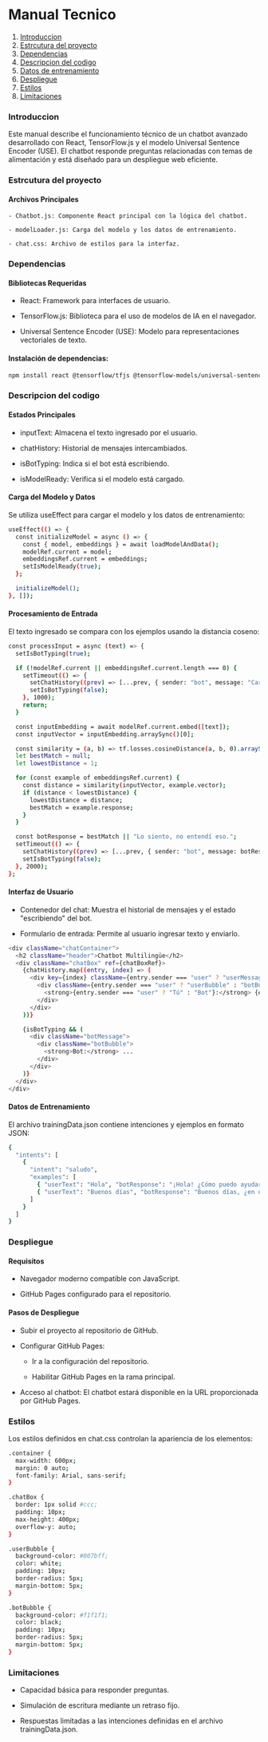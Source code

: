# Manual Tecnico

1. [Introduccion](#introduccion)
2. [Estrcutura del proyecto](#estructura)
3. [Dependencias](#dependencias)
4. [Descripcion del codigo](#descripcion)
5. [Datos de entrenamiento](#datos)
6. [Despliegue](#despliegue)
7. [Estilos](#estilo)
7. [Limitaciones](#limitaciones)


### Introduccion <a name="sistema"></a>

Este manual describe el funcionamiento técnico de un chatbot avanzado desarrollado con React, TensorFlow.js y el modelo Universal Sentence Encoder (USE). El chatbot responde preguntas relacionadas con temas de alimentación y está diseñado para un despliegue web eficiente.

### Estrcutura del proyecto <a name="estructura"></a>

#### Archivos Principales

    - Chatbot.js: Componente React principal con la lógica del chatbot.

    - modelLoader.js: Carga del modelo y los datos de entrenamiento.

    - chat.css: Archivo de estilos para la interfaz.


### Dependencias <a name="dependencias"></a>

#### Bibliotecas Requeridas

- React: Framework para interfaces de usuario.

- TensorFlow.js: Biblioteca para el uso de modelos de IA en el navegador.

- Universal Sentence Encoder (USE): Modelo para representaciones vectoriales de texto.

#### Instalación de dependencias:
```bash
npm install react @tensorflow/tfjs @tensorflow-models/universal-sentence-encoder 
```

### Descripcion del codigo <a name="descripcion"></a>

#### Estados Principales

- inputText: Almacena el texto ingresado por el usuario.

- chatHistory: Historial de mensajes intercambiados.

- isBotTyping: Indica si el bot está escribiendo.

- isModelReady: Verifica si el modelo está cargado.
#### Carga del Modelo y Datos

Se utiliza useEffect para cargar el modelo y los datos de entrenamiento:


```bash
useEffect(() => {
  const initializeModel = async () => {
    const { model, embeddings } = await loadModelAndData();
    modelRef.current = model;
    embeddingsRef.current = embeddings;
    setIsModelReady(true);
  };

  initializeModel();
}, []);
```

#### Procesamiento de Entrada

El texto ingresado se compara con los ejemplos usando la distancia coseno:
```bash
const processInput = async (text) => {
  setIsBotTyping(true);

  if (!modelRef.current || embeddingsRef.current.length === 0) {
    setTimeout(() => {
      setChatHistory((prev) => [...prev, { sender: "bot", message: "Cargando..." }]);
      setIsBotTyping(false);
    }, 1000);
    return;
  }

  const inputEmbedding = await modelRef.current.embed([text]);
  const inputVector = inputEmbedding.arraySync()[0];

  const similarity = (a, b) => tf.losses.cosineDistance(a, b, 0).arraySync();
  let bestMatch = null;
  let lowestDistance = 1;

  for (const example of embeddingsRef.current) {
    const distance = similarity(inputVector, example.vector);
    if (distance < lowestDistance) {
      lowestDistance = distance;
      bestMatch = example.response;
    }
  }

  const botResponse = bestMatch || "Lo siento, no entendí eso.";
  setTimeout(() => {
    setChatHistory((prev) => [...prev, { sender: "bot", message: botResponse }]);
    setIsBotTyping(false);
  }, 2000);
};
```

#### Interfaz de Usuario

- Contenedor del chat: Muestra el historial de mensajes y el estado "escribiendo" del bot.

- Formulario de entrada: Permite al usuario ingresar texto y enviarlo.

```bash
<div className="chatContainer">
  <h2 className="header">Chatbot Multilingüe</h2>
  <div className="chatBox" ref={chatBoxRef}>
    {chatHistory.map((entry, index) => (
      <div key={index} className={entry.sender === "user" ? "userMessage" : "botMessage"}>
        <div className={entry.sender === "user" ? "userBubble" : "botBubble"}>
          <strong>{entry.sender === "user" ? "Tú" : "Bot"}:</strong> {entry.message}
        </div>
      </div>
    ))}

    {isBotTyping && (
      <div className="botMessage">
        <div className="botBubble">
          <strong>Bot:</strong> ...
        </div>
      </div>
    )}
  </div>
</div>
```

#### Datos de Entrenamiento

El archivo trainingData.json contiene intenciones y ejemplos en formato JSON:

```bash
{
  "intents": [
    {
      "intent": "saludo",
      "examples": [
        { "userText": "Hola", "botResponse": "¡Hola! ¿Cómo puedo ayudarte?" },
        { "userText": "Buenos días", "botResponse": "Buenos días, ¿en qué te puedo ayudar?" }
      ]
    }
  ]
}
```

### Despliegue <a name="despliegue"></a>

#### Requisitos

- Navegador moderno compatible con JavaScript.

- GitHub Pages configurado para el repositorio.

#### Pasos de Despliegue

- Subir el proyecto al repositorio de GitHub.

- Configurar GitHub Pages:

    - Ir a la configuración del repositorio.

    - Habilitar GitHub Pages en la rama principal.

- Acceso al chatbot: El chatbot estará disponible en la URL proporcionada por GitHub Pages.

### Estilos <a name="estilos"></a>

Los estilos definidos en chat.css controlan la apariencia de los elementos:
```bash
.container {
  max-width: 600px;
  margin: 0 auto;
  font-family: Arial, sans-serif;
}

.chatBox {
  border: 1px solid #ccc;
  padding: 10px;
  max-height: 400px;
  overflow-y: auto;
}

.userBubble {
  background-color: #007bff;
  color: white;
  padding: 10px;
  border-radius: 5px;
  margin-bottom: 5px;
}

.botBubble {
  background-color: #f1f1f1;
  color: black;
  padding: 10px;
  border-radius: 5px;
  margin-bottom: 5px;
}
```

### Limitaciones <a name="limitaciones"></a>

- Capacidad básica para responder preguntas.

- Simulación de escritura mediante un retraso fijo.

- Respuestas limitadas a las intenciones definidas en el archivo trainingData.json.